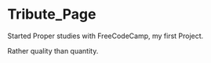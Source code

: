 # Tribute_Page
Started Proper studies with FreeCodeCamp, my first Project.

Rather quality than quantity.
